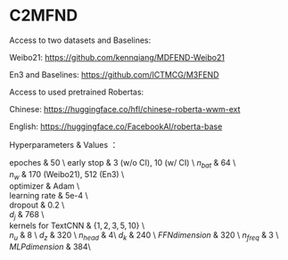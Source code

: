 # C2MFND
Access to two datasets and Baselines:

Weibo21: https://github.com/kennqiang/MDFEND-Weibo21

En3 and Baselines: https://github.com/ICTMCG/M3FEND

Access to used pretrained Robertas:

Chinese: https://huggingface.co/hfl/chinese-roberta-wwm-ext

English: https://huggingface.co/FacebookAI/roberta-base


Hyperparameters & Values ： 

epoches   & 50        \\ 
early stop   & 3 (w/o CI), 10 (w/ CI)        \\ 
$n_{bat}$  & 64        \\  
$n_w$ & 170 (Weibo21), 512 (En3) \\  
optimizer & Adam \\  
learning rate & 5e-4 \\  
dropout & 0.2 \\  
$d_j$ & 768 \\  
kernels for TextCNN & $\{1,2,3,5,10\}$ \\  
$n_u$ & 8 \\
$d_z$ & 320 \\
$n_{head}$ & 4\\
$d_k$ & 240 \\
$FFN dimension$ & 320 \\
$n_{freq}$ & 3 \\
$MLP dimension$ & 384\\
